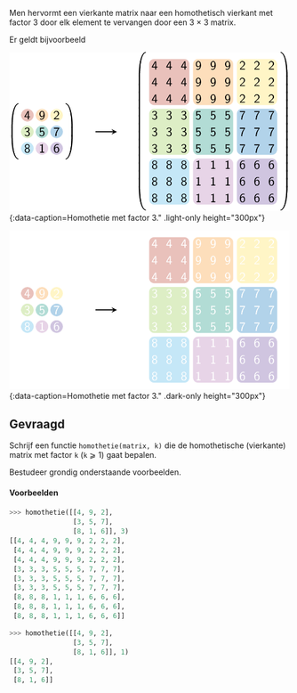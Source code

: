 Men hervormt een vierkante matrix naar een homothetisch vierkant met factor 3 door elk element te vervangen door een 3 × 3 matrix.

Er geldt bijvoorbeeld


![Homothetie met factor 3.](media/image.png "Homothetie met factor 3."){:data-caption=Homothetie met factor 3." .light-only height="300px"}

![Homothetie met factor 3.](media/image_dark.png "Homothetie met factor 3."){:data-caption=Homothetie met factor 3." .dark-only height="300px"}

## Gevraagd
Schrijf een functie `homothetie(matrix, k)` die de homothetische (vierkante) matrix met factor `k` (`k` ⩾ 1) gaat bepalen.

Bestudeer grondig onderstaande voorbeelden.

#### Voorbeelden

```python
>>> homothetie([[4, 9, 2],
                [3, 5, 7],
                [8, 1, 6]], 3)
[[4, 4, 4, 9, 9, 9, 2, 2, 2],
 [4, 4, 4, 9, 9, 9, 2, 2, 2],
 [4, 4, 4, 9, 9, 9, 2, 2, 2],
 [3, 3, 3, 5, 5, 5, 7, 7, 7],
 [3, 3, 3, 5, 5, 5, 7, 7, 7],
 [3, 3, 3, 5, 5, 5, 7, 7, 7],
 [8, 8, 8, 1, 1, 1, 6, 6, 6],
 [8, 8, 8, 1, 1, 1, 6, 6, 6],
 [8, 8, 8, 1, 1, 1, 6, 6, 6]]
```


```python
>>> homothetie([[4, 9, 2],
                [3, 5, 7],
                [8, 1, 6]], 1)
[[4, 9, 2],
 [3, 5, 7],
 [8, 1, 6]]
```
